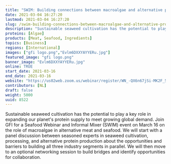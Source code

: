 ```yaml
---
title: "SWIM: Building connections between macroalgae and alternative proteins"
date: 2021-03-04 16:27:20
lastmod: 2021-03-04 16:27:20
slug: /swim-building-connections-between-macroalgae-and-alternative-proteins
description: "Sustainable seaweed cultivation has the potential to play a key role in expanding our planet's protein supply to meet growing global demand. Join GFI for a Seafood Webinar and Informal Mixer (SWIM) event on March 16 on the role of macroalgae in alternative meat and seafood. We will start with a panel discussion between seasoned experts in seaweed cultivation, processing, and alternative protein production about the opportunities and barriers to building all three industry segments in parallel."
proteins: [Algae]
products: [Meat, Seafood, Ingredients]
topics: [Business]
regions: [International]
images: ["gfi logo.png","Evlm6DXXYAYYERu.jpg"]
featured_image: "gfi logo.png"
banner_image: "Evlm6DXXYAYYERu.jpg"
online: TRUE
start_date: 2021-03-16
end_date: 2021-03-16
website: "https://us02web.zoom.us/webinar/register/WN_-QX6n67jSi-MK2F_51uL1w"
contributors: [NL]
draft: false
weight: 5000
uuid: 8522
---
```

<p>Sustainable seaweed cultivation has the potential to play a key role in expanding our planet's protein supply to meet growing global demand. Join GFI for a Seafood Webinar and Informal Mixer (SWIM) event on March 16 on the role of macroalgae in alternative meat and seafood. We will start with a panel discussion between seasoned experts in seaweed cultivation, processing, and alternative protein production about the opportunities and barriers to building all three industry segments in parallel. We will then move to an optional networking session to build bridges and identify opportunities for collaboration.</p>

